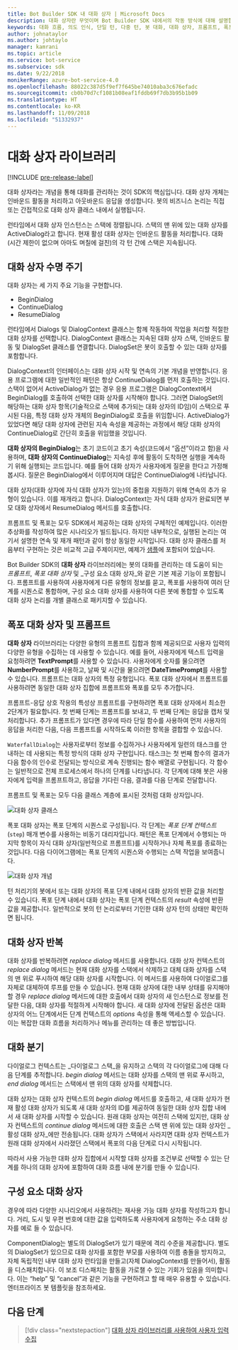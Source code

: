 ```yaml
---
title: Bot Builder SDK 내 대화 상자 | Microsoft Docs
description: 대화 상자란 무엇이며 Bot Builder SDK 내에서의 작동 방식에 대해 설명합니다.
keywords: 대화 흐름, 의도 인식, 단일 턴, 다중 턴, 봇 대화, 대화 상자, 프롬프트, 폭포, 대화 상자 설정
author: johnataylor
ms.author: johtaylo
manager: kamrani
ms.topic: article
ms.service: bot-service
ms.subservice: sdk
ms.date: 9/22/2018
monikerRange: azure-bot-service-4.0
ms.openlocfilehash: 88022c387d5f9ef7f645be74010aba3c676efadc
ms.sourcegitcommit: cb0b70d7cf1081b08eaf1fddb69f7db3b95b1b09
ms.translationtype: HT
ms.contentlocale: ko-KR
ms.lasthandoff: 11/09/2018
ms.locfileid: "51332937"
---
```

# <a name="dialogs-library"></a>대화 상자 라이브러리

[!INCLUDE [pre-release-label](../includes/pre-release-label.md)]

대화 상자라는 개념을 통해 대화를 관리하는 것이 SDK의 핵심입니다. 대화 상자 개체는 인바운드 활동을 처리하고 아웃바운드 응답을 생성합니다. 봇의 비즈니스 논리는 직접 또는 간접적으로 대화 상자 클래스 내에서 실행됩니다.

런타임에서 대화 상자 인스턴스는 스택에 정렬됩니다. 스택의 맨 위에 있는 대화 상자를 ActiveDialog라고 합니다. 현재 활성 대화 상자는 인바운드 활동을 처리합니다. 대화(시간 제한이 없으며 아마도 며칠에 걸친)의 각 턴 간에 스택은 지속됩니다. 

## <a name="dialog-lifecycle"></a>대화 상자 수명 주기

대화 상자는 세 가지 주요 기능을 구현합니다.
- BeginDialog
- ContinueDialog
- ResumeDialog

런타임에서 Dialogs 및 DialogContext 클래스는 함께 작동하여 작업을 처리할 적절한 대화 상자를 선택합니다. DialogContext 클래스는 지속된 대화 상자 스택, 인바운드 활동 및 DialogSet 클래스를 연결합니다. DialogSet은 봇이 호출할 수 있는 대화 상자를 포함합니다.

DialogContext의 인터페이스는 대화 상자 시작 및 연속의 기본 개념을 반영합니다. 응용 프로그램에 대한 일반적인 패턴은 항상 ContinueDialog를 먼저 호출하는 것입니다. 스택이 없어서 ActiveDialog가 없는 경우 응용 프로그램은 DialogContext에서 BeginDialog를 호출하여 선택한 대화 상자를 시작해야 합니다. 그러면 DialogSet의 해당하는 대화 상자 항목(기술적으로 스택에 추가되는 대화 상자의 ID임)이 스택으로 푸시된 다음, 특정 대화 상자 개체의 BeginDialog로 호출을 위임합니다. ActiveDialog가 있었다면 해당 대화 상자에 관련된 지속 속성을 제공하는 과정에서 해당 대화 상자의 ContinueDialog로 간단히 호출을 위임했을 것입니다.

**대화 상자의 BeginDialog**는 초기 코드이고 초기 속성(코드에서 “옵션”이라고 함)을 사용하며, **대화 상자의 ContinueDialog**는 지속성 후에 활동이 도착하면 실행을 계속하기 위해 실행되는 코드입니다. 예를 들어 대화 상자가 사용자에게 질문을 한다고 가정해봅시다. 질문은 BeginDialog에서 이루어지며 대답은 ContinueDialog에 나타납니다.

대화 상자(대화 상자에 자식 대화 상자가 있는)의 중첩을 지원하기 위해 연속의 추가 유형이 있습니다. 이를 재개라고 합니다. DialogContext는 자식 대화 상자가 완료되면 부모 대화 상자에서 ResumeDialog 메서드를 호출합니다.

프롬프트 및 폭포는 모두 SDK에서 제공하는 대화 상자의 구체적인 예제입니다. 이러한 추상화를 작성하여 많은 시나리오가 빌드됩니다. 하지만 내부적으로, 실행된 논리는 여기서 설명한 연속 및 재개 패턴과 같이 항상 동일한 시작입니다. 대화 상자 클래스를 처음부터 구현하는 것은 비교적 고급 주제이지만, 예제가 [샘플](https://github.com/Microsoft/BotBuilder-samples)에 포함되어 있습니다.

Bot Builder SDK의 **대화 상자** 라이브러리에는 봇의 대화를 관리하는 데 도움이 되는 _프롬프트_, _폭포 대화 상자_ 및 _구성 요소 대화 상자_와 같은 기본 제공 기능이 포함됩니다. 프롬프트를 사용하여 사용자에게 다른 유형의 정보를 묻고, 폭포를 사용하여 여러 단계를 시퀀스로 통합하며, 구성 요소 대화 상자를 사용하여 다른 봇에 통합할 수 있도록 대화 상자 논리를 개별 클래스로 패키지할 수 있습니다.
## <a name="waterfall-dialogs-and-prompts"></a>폭포 대화 상자 및 프롬프트

**대화 상자** 라이브러리는 다양한 유형의 프롬프트 집합과 함께 제공되므로 사용자 입력의 다양한 유형을 수집하는 데 사용할 수 있습니다. 예를 들어, 사용자에게 텍스트 입력을 요청하려면 **TextPrompt**를 사용할 수 있습니다. 사용자에게 숫자를 물으려면 **NumberPrompt**를 사용하고, 날짜 및 시간을 물으려면 **DateTimePrompt**를 사용할 수 있습니다. 프롬프트는 대화 상자의 특정 유형입니다. 폭포 대화 상자에서 프롬프트를 사용하려면 동일한 대화 상자 집합에 프롬프트와 폭포를 모두 추가합니다. 

프롬프트-응답 상호 작용의 특성상 프롬프트를 구현하려면 폭포 대화 상자에서 최소한 2단계가 필요합니다. 첫 번째 단계는 프롬프트를 보내고, 두 번째 단계는 응답을 캡처 및 처리합니다.  추가 프롬프트가 있다면 경우에 따라 단일 함수를 사용하여 먼저 사용자의 응답을 처리한 다음, 다음 프롬프트를 시작하도록 이러한 항목을 결합할 수 있습니다.

`WaterfallDialog`는 사용자로부터 정보를 수집하거나 사용자에게 일련의 태스크를 안내하는 데 사용되는 특정 방식의 대화 상자 구현입니다. 태스크는 첫 번째 함수의 결과가 다음 함수의 인수로 전달되는 방식으로 계속 진행되는 함수 배열로 구현됩니다. 각 함수는 일반적으로 전체 프로세스에서 하나의 단계를 나타냅니다. 각 단계에 대해 봇은 사용자에게 입력을 프롬프트하고, 응답을 기다린 다음, 결과를 다음 단계로 전달합니다. 

프롬프트 및 폭포는 모두 다음 클래스 계층에 표시된 것처럼 대화 상자입니다. 

![대화 상자 클래스](media/bot-builder-dialog-classes.png)

폭포 대화 상자는 폭포 단계의 시퀀스로 구성됩니다. 각 단계는 _폭포 단계 컨텍스트_(`step`) 매개 변수를 사용하는 비동기 대리자입니다. 패턴은 폭포 단계에서 수행되는 마지막 항목이 자식 대화 상자(일반적으로 프롬프트)를 시작하거나 자체 폭포를 종료하는 것입니다. 다음 다이어그램에는 폭포 단계의 시퀀스와 수행되는 스택 작업을 보여줍니다.

![대화 상자 개념](media/bot-builder-dialog-concept.png)

턴 처리기의 봇에서 또는 대화 상자의 폭포 단계 내에서 대화 상자의 반환 값을 처리할 수 있습니다.
폭포 단계 내에서 대화 상자는 폭포 단계 컨텍스트의 _result_ 속성에 반환 값을 제공합니다.
일반적으로 봇의 턴 논리로부터 기인한 대화 상자 턴의 상태만 확인하면 됩니다.

## <a name="repeating-a-dialog"></a>대화 상자 반복

대화 상자를 반복하려면 *replace dialog* 메서드를 사용합니다. 대화 상자 컨텍스트의 *replace dialog* 메서드는 현재 대화 상자를 스택에서 삭제하고 대체 대화 상자를 스택의 맨 위로 푸시하여 해당 대화 상자를 시작합니다. 이 메서드를 사용하여 다이얼로그를 자체로 대체하여 루프를 만들 수 있습니다. 현재 대화 상자에 대한 내부 상태를 유지해야 할 경우 _replace dialog_ 메서드에 대한 호출에서 대화 상자의 새 인스턴스로 정보를 전달한 다음, 대화 상자를 적절하게 시작해야 합니다. 새 대화 상자에 전달된 옵션은 대화 상자의 어느 단계에서든 단계 컨텍스트의 _options_ 속성을 통해 액세스할 수 있습니다. 이는 복잡한 대화 흐름을 처리하거나 메뉴를 관리하는 데 좋은 방법입니다.

## <a name="branch-a-conversation"></a>대화 분기

다이얼로그 컨텍스트는 _다이얼로그 스택_을 유지하고 스택의 각 다이얼로그에 대해 다음 단계를 추적합니다. _begin dialog_ 메서드는 대화 상자를 스택의 맨 위로 푸시하고, _end dialog_ 메서드는 스택에서 맨 위의 대화 상자를 삭제합니다.

대화 상자는 대화 상자 컨텍스트의 _begin dialog_ 메서드를 호출하고, 새 대화 상자가 현재 활성 대화 상자가 되도록 새 대화 상자의 ID를 제공하여 동일한 대화 상자 집합 내에서 새 대화 상자를 시작할 수 있습니다. 원래 대화 상자는 여전히 스택에 있지만, 대화 상자 컨텍스트의 _continue dialog_ 메서드에 대한 호출은 스택 맨 위에 있는 대화 상자인 _활성 대화 상자_에만 전송됩니다. 대화 상자가 스택에서 사라지면 대화 상자 컨텍스트가 원래 대화 상자에서 사라졌던 스택에서 폭포의 다음 단계로 다시 시작됩니다.

따라서 사용 가능한 대화 상자 집합에서 시작할 대화 상자를 조건부로 선택할 수 있는 단계를 하나의 대화 상자에 포함하여 대화 흐름 내에 분기를 만들 수 있습니다.

## <a name="component-dialog"></a>구성 요소 대화 상자
경우에 따라 다양한 시나리오에서 사용하려는 재사용 가능 대화 상자를 작성하고자 합니다. 거리, 도시 및 우편 번호에 대한 값을 입력하도록 사용자에게 요청하는 주소 대화 상자를 예로 들 수 있습니다. 

ComponentDialog는 별도의 DialogSet가 있기 때문에 격리 수준을 제공합니다. 별도의 DialogSet가 있으므로 대화 상자를 포함한 부모를 사용하여 이름 충돌을 방지하고, 자체 독립적인 내부 대화 상자 런타임을 만들고(자체 DialogContext를 만들어서), 활동을 디스패치합니다. 이 보조 디스패치는 활동을 가로챌 수 있는 기회가 있음을 의미합니다. 이는 “help” 및 “cancel”과 같은 기능을 구현하려고 할 때 매우 유용할 수 있습니다.  엔터프라이즈 봇 템플릿을 참조하세요. 

## <a name="next-steps"></a>다음 단계

> [!div class="nextstepaction"]
> [대화 상자 라이브러리를 사용하여 사용자 입력 수집](bot-builder-prompts.md)
